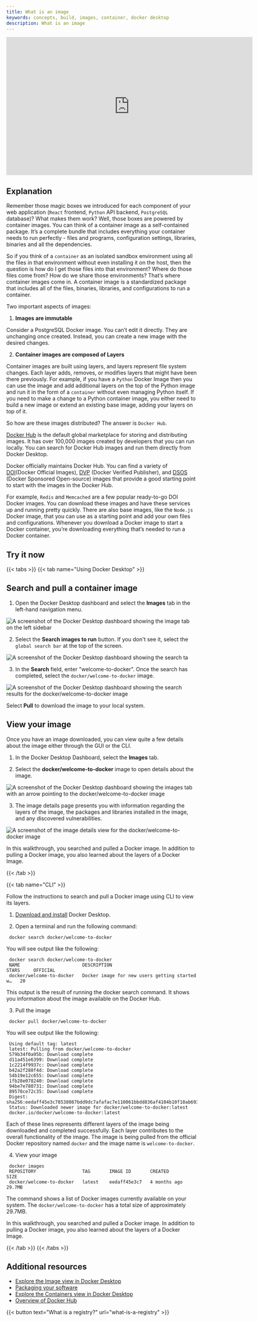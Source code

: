 ```yaml
---
title: What is an image
keywords: concepts, build, images, container, docker desktop
description: What is an image
---
```


<iframe width="650" height="365" src="https://www.youtube.com/embed/nsWWQ1xoEy0?rel=0" title="YouTube video player" frameborder="0" allow="accelerometer; autoplay; clipboard-write; encrypted-media; gyroscope; picture-in-picture; web-share" allowfullscreen></iframe>

## Explanation

Remember those magic boxes we introduced for each component of your web application (`React` frontend, `Python` API backend, `PostgreSQL` database)? What makes them work? Well, those boxes are powered by container images. You can think of a container image as a self-contained package. It’s a complete bundle that includes everything your container needs to run perfectly - files and programs, configuration settings, libraries, binaries and all the dependencies. 

So if you think of a `container` as an isolated sandbox environment using all the files in that environment without even installing it on the host, then the question is how do I get those files into that environment? Where do those files come from? How do we share those environments? That’s where container images come in. A container image is a standardized package that includes all of the files, binaries, libraries, and configurations to run a container. 

Two important aspects of images:



1.  **Images are immutable**

Consider a PostgreSQL Docker image. You can’t edit it directly. They are unchanging once created. Instead, you can create a new image with the desired changes.



2. **Container images are composed of Layers**

Container images are built using layers, and layers represent file system changes. Each layer adds, removes, or modifies layers that might have been there previously. For example, if you have a `Python` Docker Image then you can use the image and add additional layers on the top of the Python image and run it in the form of a `container` without even managing Python itself. If you need to make a change to a Python container image, you either need to build a new image or extend an existing base image, adding your layers on top of it.

So how are these images distributed? The answer is `Docker Hub`.

[Docker Hub](https://hub.docker.com) is the default global marketplace for storing and distributing images. It has over 100,000 images created by developers that you can run locally. You can search for Docker Hub images and run them directly from Docker Desktop.

Docker officially maintains Docker Hub. You can find a variety of [DOI](https://docs.docker.com/trusted-content/official-images/)(Docker Official Images), [DVP](https://docs.docker.com/trusted-content/dvp-program/) (Docker Verified Publisher), and [DSOS](https://docs.docker.com/trusted-content/dsos-program/) (Docker Sponsored Open-source) images that provide a good starting point to start with the images in the Docker Hub. 

For example, `Redis` and `Memcached` are a few popular ready-to-go DOI Docker images. You can download these images and have these services up and running pretty quickly. There are also base images, like the `Node.js` Docker image, that you can use as a starting point and add your own files and configurations. Whenever you download a Docker image to start a Docker container, you’re downloading everything that’s needed to run a Docker container.


## Try it now

{{< tabs >}}
{{< tab name="Using Docker Desktop" >}}

## Search and pull a container image

1. Open the Docker Desktop dashboard and select the **Images** tab in the left-hand navigation menu.

![A screenshot of the Docker Desktop dashboard showing the image tab on the left sidebar](images/click-image.webp?border=true&w=1050&h=400)

2. Select the **Search images to run** button. If you don't see it, select the `global search bar` at the top of the screen.

![A screenshot of the Docker Desktop dashboard showing the search ta](images/search-image.webp?border)

3. In the **Search** field, enter "welcome-to-docker". Once the search has completed, select the `docker/welcome-to-docker` image.

 ![A screenshot of the Docker Desktop dashboard showing the search results for the docker/welcome-to-docker image](images/select-image.webp?border=true&w=1050&h=400)


Select **Pull** to download the image to your local system.


## View your image

Once you have an image downloaded, you can view quite a few details about the image either through the GUI or the CLI.

1. In the Docker Desktop Dashboard, select the **Images** tab.

2. Select the **docker/welcome-to-docker** image to open details about the image.

![A screenshot of the Docker Desktop dashboard showing the images tab with an arrow pointing to the docker/welcome-to-docker image](images/pulled-image.webp?border=true&w=1050&h=400)


3. The image details page presents you with information regarding the layers of the image, the packages and libraries installed in the image, and any discovered vulnerabilities.

![A screenshot of the image details view for the docker/welcome-to-docker image](images/image-layers.webp?border=true&w=1050&h=400)


In this walkthrough, you searched and pulled a Docker image. In addition to pulling a Docker image, you also learned about the layers of a Docker Image.

{{< /tab >}}

{{< tab name="CLI" >}}

Follow the instructions to search and pull a Docker image using CLI to view its layers.

1. [Download and install](https://www.docker.com/products/docker-desktop/) Docker Desktop.

2. Open a terminal and run the following command:

```console
 docker search docker/welcome-to-docker
```

You will see output like the following:

```console
 docker search docker/welcome-to-docker
 NAME                       DESCRIPTION                                     STARS     OFFICIAL
 docker/welcome-to-docker   Docker image for new users getting started w…   20
```

This output is the result of running the docker search command. It shows you information about the image available on the Docker Hub.


3. Pull the image

```console
 docker pull docker/welcome-to-docker
```

You will see output like the following:

```console
 Using default tag: latest
 latest: Pulling from docker/welcome-to-docker
 579b34f0a95b: Download complete
 d11a451e6399: Download complete
 1c2214f9937c: Download complete
 b42a2f288f4d: Download complete
 54b19e12c655: Download complete
 1fb28e078240: Download complete
 94be7e780731: Download complete
 89578ce72c35: Download complete
 Digest: sha256:eedaff45e3c78538087bdd9dc7afafac7e110061bbdd836af4104b10f10ab693
 Status: Downloaded newer image for docker/welcome-to-docker:latest
 docker.io/docker/welcome-to-docker:latest
```

Each of these lines represents different layers of the image being downloaded and completed successfully. Each layer contributes to the overall functionality of the image. The image is being pulled from the official Docker repository named `docker` and the image name is `welcome-to-docker`.

4. View your image

```console
 docker images
 REPOSITORY                 TAG       IMAGE ID       CREATED        SIZE
 docker/welcome-to-docker   latest    eedaff45e3c7   4 months ago   29.7MB
```

The command shows a list of Docker images currently available on your system. The `docker/welcome-to-docker` has a total size of approximately 29.7MB.


In this walkthrough, you searched and pulled a Docker image. In addition to pulling a Docker image, you also learned about the layers of a Docker Image.

{{< /tab >}}
{{< /tabs >}}


## Additional resources

* [Explore the Image view in Docker Desktop](https://docs.docker.com/desktop/use-desktop/images/)
* [Packaging your software](https://docs.docker.com/build/building/packaging/)
* [Explore the Containers view in Docker Desktop](https://docs.docker.com/desktop/use-desktop/container/)
* [Overview of Docker Hub](https://hub.docker.com)

{{< button text="What is a registry?" url="what-is-a-registry" >}}
